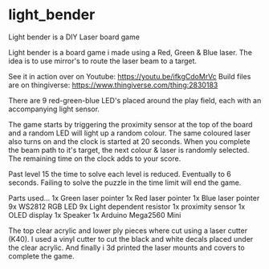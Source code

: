 # light_bender
Light bender is a DIY Laser board game

Light bender is a board game i made using a Red, Green & Blue laser.
The idea is to use mirror's to route the laser beam to a target.

See it in action over on Youtube: https://youtu.be/ifkgCdoMrVc
Build files are on thingiverse: https://www.thingiverse.com/thing:2830183

There are 9 red-green-blue LED's placed around the play field, each with an accompanying light sensor.

The game starts by triggering the proximity sensor at the top of the board and a random LED will light up a random colour.
The same coloured laser also turns on and the clock is started at 20 seconds.
When you complete the beam path to it's target, the next colour & laser is randomly selected. The remaining time on the clock adds to your score.

Past level 15 the time to solve each level is reduced. Eventually to 6 seconds.
Failing to solve the puzzle in the time limit will end the game.

Parts used...
1x Green laser pointer
1x Red laser pointer
1x Blue laser pointer
9x WS2812 RGB LED
9x Light dependent resistor
1x proximity sensor
1x OLED display
1x Speaker
1x Arduino Mega2560 Mini

The top clear acrylic and lower ply pieces where cut using a laser cutter (K40).
I used a vinyl cutter to cut the black and white decals placed under the clear acrylic.
And finally i 3d printed the laser mounts and covers to complete the game.

